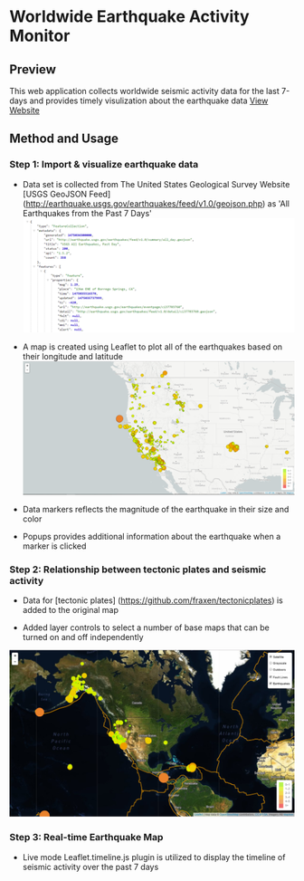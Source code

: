 # Worldwide Earthquake Activity Monitor

## Preview

This web application collects worldwide seismic activity data for the last 7-days and provides timely visulization about the earthquake data 
[View Website](https://earthquake-last-week.herokuapp.com/) 

## Method and Usage

### Step 1: Import & visualize earthquake data
   * Data set is collected from The United States Geological Survey Website [USGS GeoJSON Feed] (http://earthquake.usgs.gov/earthquakes/feed/v1.0/geojson.php) as 'All Earthquakes from the Past 7 Days'
   ![4-JSON](Images/4-JSON.png)

   * A map is created using Leaflet to plot all of the earthquakes based on their longitude and latitude
![2-BasicMap](Images/2-BasicMap.png)

   * Data markers reflects the magnitude of the earthquake in their size and color
   
   * Popups provides additional information about the earthquake when a marker is clicked

### Step 2: Relationship between tectonic plates and seismic activity
   * Data for [tectonic plates] (https://github.com/fraxen/tectonicplates) is added to the original map 
   
   * Added layer controls to select a number of base maps that can be turned on and off independently

![5-Advanced](Images/5-Advanced.png)

### Step 3: Real-time Earthquake Map

   * Live mode Leaflet.timeline.js plugin is utilized to display the timeline of seismic activity over the past 7 days




